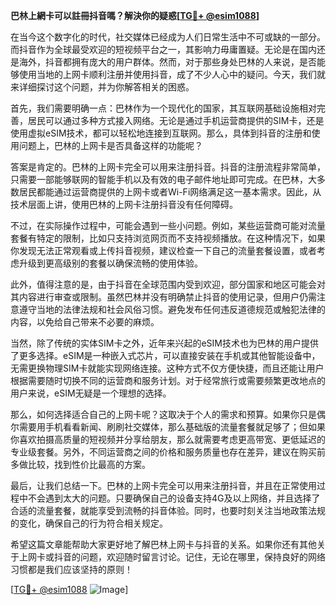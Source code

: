 **巴林上網卡可以註冊抖音嗎？解決你的疑惑[[TG💪+ @esim1088](https://t.me/s/esim1088)]**

在当今这个数字化的时代，社交媒体已经成为人们日常生活中不可或缺的一部分。而抖音作为全球最受欢迎的短视频平台之一，其影响力毋庸置疑。无论是在国内还是海外，抖音都拥有庞大的用户群体。然而，对于那些身处巴林的人来说，是否能够使用当地的上网卡顺利注册并使用抖音，成了不少人心中的疑问。今天，我们就来详细探讨这个问题，并为你解答相关的困惑。

首先，我们需要明确一点：巴林作为一个现代化的国家，其互联网基础设施相对完善，居民可以通过多种方式接入网络。无论是通过手机运营商提供的SIM卡，还是使用虚拟eSIM技术，都可以轻松地连接到互联网。那么，具体到抖音的注册和使用问题上，巴林的上网卡是否具备这样的功能呢？

答案是肯定的。巴林的上网卡完全可以用来注册抖音。抖音的注册流程非常简单，只需要一部能够联网的智能手机以及有效的电子邮件地址即可完成。在巴林，大多数居民都能通过运营商提供的上网卡或者Wi-Fi网络满足这一基本需求。因此，从技术层面上讲，使用巴林的上网卡注册抖音没有任何障碍。

不过，在实际操作过程中，可能会遇到一些小问题。例如，某些运营商可能对流量套餐有特定的限制，比如只支持浏览网页而不支持视频播放。在这种情况下，如果你发现无法正常观看或上传抖音视频，建议检查一下自己的流量套餐设置，或者考虑升级到更高级别的套餐以确保流畅的使用体验。

此外，值得注意的是，由于抖音在全球范围内受到欢迎，部分国家和地区可能会对其内容进行审查或限制。虽然巴林并没有明确禁止抖音的使用记录，但用户仍需注意遵守当地的法律法规和社会风俗习惯。避免发布任何违反道德规范或触犯法律的内容，以免给自己带来不必要的麻烦。

当然，除了传统的实体SIM卡之外，近年来兴起的eSIM技术也为巴林的用户提供了更多选择。eSIM是一种嵌入式芯片，可以直接安装在手机或其他智能设备中，无需更换物理SIM卡就能实现网络连接。这种方式不仅方便快捷，而且还能让用户根据需要随时切换不同的运营商和服务计划。对于经常旅行或需要频繁更改地点的用户来说，eSIM无疑是一个理想的选择。

那么，如何选择适合自己的上网卡呢？这取决于个人的需求和预算。如果你只是偶尔需要用手机看看新闻、刷刷社交媒体，那么基础版的流量套餐就足够了；但如果你喜欢拍摄高质量的短视频并分享给朋友，那么就需要考虑更高带宽、更低延迟的专业级套餐。另外，不同运营商之间的价格和服务质量也存在差异，建议在购买前多做比较，找到性价比最高的方案。

最后，让我们总结一下。巴林的上网卡完全可以用来注册抖音，并且在正常使用过程中不会遇到太大的问题。只要确保自己的设备支持4G及以上网络，并且选择了合适的流量套餐，就能享受到流畅的抖音体验。同时，也要时刻关注当地政策法规的变化，确保自己的行为符合相关规定。

希望这篇文章能帮助大家更好地了解巴林上网卡与抖音的关系。如果你还有其他关于上网卡或抖音的问题，欢迎随时留言讨论。记住，无论在哪里，保持良好的网络习惯都是我们应该坚持的原则！

[[TG💪+ @esim1088](https://t.me/s/esim1088) ![Image](https://i.postimg.cc/4NQfJmqS/Snipaste-2025-05-13-00-14-12.png)]